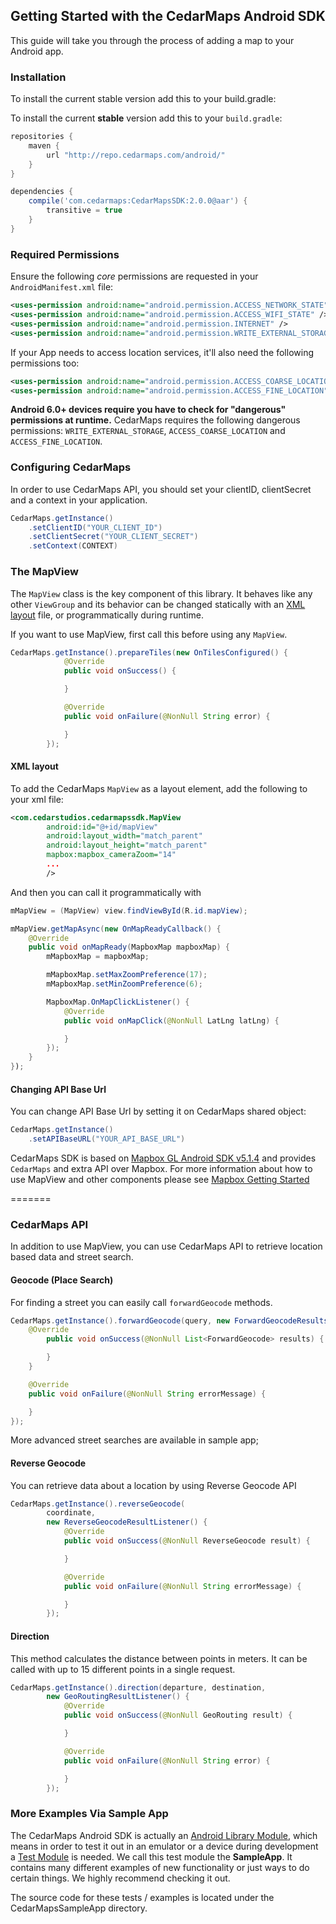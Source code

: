 ## Getting Started with the CedarMaps Android SDK

This guide will take you through the process of adding a map to your Android app.

### Installation

To install the current stable version add this to your build.gradle:

To install the current **stable** version add this to your `build.gradle`:

```groovy
repositories {
    maven {
        url "http://repo.cedarmaps.com/android/"
    }
}

dependencies {
    compile('com.cedarmaps:CedarMapsSDK:2.0.0@aar') {
        transitive = true
    }
}
```


### Required Permissions

Ensure the following *core* permissions are requested in your `AndroidManifest.xml` file:

```xml
<uses-permission android:name="android.permission.ACCESS_NETWORK_STATE" />
<uses-permission android:name="android.permission.ACCESS_WIFI_STATE" />
<uses-permission android:name="android.permission.INTERNET" />
<uses-permission android:name="android.permission.WRITE_EXTERNAL_STORAGE" />
```

If your App needs to access location services, it'll also need the following permissions too:

```xml
<uses-permission android:name="android.permission.ACCESS_COARSE_LOCATION" />
<uses-permission android:name="android.permission.ACCESS_FINE_LOCATION" />
```

**Android 6.0+ devices require you have to check for "dangerous" permissions at runtime.**
CedarMaps requires the following dangerous permissions:
`WRITE_EXTERNAL_STORAGE`, `ACCESS_COARSE_LOCATION` and `ACCESS_FINE_LOCATION`.  

### Configuring CedarMaps

In order to use CedarMaps API, you should set your clientID, clientSecret and a context in your application.

```java
CedarMaps.getInstance()
    .setClientID("YOUR_CLIENT_ID")
    .setClientSecret("YOUR_CLIENT_SECRET")
    .setContext(CONTEXT)
```


### The MapView

The `MapView` class is the key component of this library. It behaves
like any other `ViewGroup` and its behavior can be changed statically with an
[XML layout](http://developer.android.com/guide/topics/ui/declaring-layout.html)
file, or programmatically during runtime.

If you want to use MapView, first call this before using any `MapView`.
```java
CedarMaps.getInstance().prepareTiles(new OnTilesConfigured() {
            @Override
            public void onSuccess() {

            }

            @Override
            public void onFailure(@NonNull String error) {

            }
        });
```

#### XML layout
To add the CedarMaps `MapView` as a layout element, add the following to your xml file:

```xml
<com.cedarstudios.cedarmapssdk.MapView
        android:id="@+id/mapView"
        android:layout_width="match_parent"
        android:layout_height="match_parent"
        mapbox:mapbox_cameraZoom="14"
        ...
        />
```


And then you can call it programmatically with

```java
mMapView = (MapView) view.findViewById(R.id.mapView);

mMapView.getMapAsync(new OnMapReadyCallback() {
    @Override
    public void onMapReady(MapboxMap mapboxMap) {
        mMapboxMap = mapboxMap;

        mMapboxMap.setMaxZoomPreference(17);
        mMapboxMap.setMinZoomPreference(6);

        MapboxMap.OnMapClickListener() {
            @Override
            public void onMapClick(@NonNull LatLng latLng) {

            }
        });
    }
});
```

#### Changing API Base Url

You can change API Base Url by setting it on CedarMaps shared object:

```java
CedarMaps.getInstance()
    .setAPIBaseURL("YOUR_API_BASE_URL")
```
CedarMaps SDK is based on [Mapbox GL Android SDK v5.1.4](https://github.com/mapbox/mapbox-gl-native) and provides `CedarMaps` and extra API over Mapbox. 
For more information about how to use MapView and other components please see [Mapbox Getting Started](https://www.mapbox.com/help/first-steps-android-sdk/)


=======
### CedarMaps API
In addition to use MapView, you can use CedarMaps API to retrieve location based data and street search.

#### Geocode (Place Search)

For finding a street you can easily call ```forwardGeocode``` methods.

```java
CedarMaps.getInstance().forwardGeocode(query, new ForwardGeocodeResultsListener() {
    @Override
        public void onSuccess(@NonNull List<ForwardGeocode> results) {

        }
    }

    @Override
    public void onFailure(@NonNull String errorMessage) {

    }
});
```

More advanced street searches are available in sample app;

#### Reverse Geocode

You can retrieve data about a location by using Reverse Geocode API

```java
CedarMaps.getInstance().reverseGeocode(
        coordinate,
        new ReverseGeocodeResultListener() {
            @Override
            public void onSuccess(@NonNull ReverseGeocode result) {

            }

            @Override
            public void onFailure(@NonNull String errorMessage) {

            }
        });
```

#### Direction
     
This method calculates the distance between points in meters. It can be called with up to 15 different points in a single request.

```java
CedarMaps.getInstance().direction(departure, destination,
        new GeoRoutingResultListener() {
            @Override
            public void onSuccess(@NonNull GeoRouting result) {

            }

            @Override
            public void onFailure(@NonNull String error) {

            }
        });
```

### More Examples Via Sample App

The CedarMaps Android SDK is actually an [Android Library Module](https://developer.android.com/tools/projects/index.html#LibraryModules),
which means in order to test it out in an emulator or a device during development a [Test Module](https://developer.android.com/tools/projects/index.html#testing) is needed.  We call this test module
the **SampleApp**.  It contains many different examples of new functionality or just ways to do certain things.  We highly recommend checking it out.

The source code for these tests / examples is located under the CedarMapsSampleApp directory.
